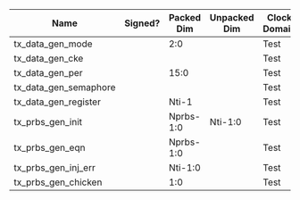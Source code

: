 | Name                       | Signed? | Packed Dim      | Unpacked Dim   | Clock Domain | JTAG Dir | Reset Val                                    |
|----------------------------|---------|-----------------|----------------|--------------|----------|----------------------------------------------|
| tx_data_gen_mode           |         | 2:0             |                | Test         | out      | 0                                            |
| tx_data_gen_cke            |         |                 |                | Test         | out      | 0                                            |
| tx_data_gen_per            |         | 15:0            |                | Test         | out      | 0                                            |
| tx_data_gen_semaphore      |         |                 |                | Test         | out      | 0                                            |
| tx_data_gen_register       |         | Nti-1           |                | Test         | out      | 0                                            | 
| tx_prbs_gen_init           |         | Nprbs-1:0       | Nti-1:0        | Test         | out      | 'h0ffd4066&'h38042b00&'h001fffff&'h39fbfe59&'h1ffd40cc&'h3e055e6a&'h03ff554c&'h3e0aa195&'h1f02aa60&'h31f401f3&'h00000555&'h300bab55&'h1f05559f&'h3f8afe65&'h07ff5566&'h7f8afccf |
| tx_prbs_gen_eqn            |         | Nprbs-1:0       |                | Test         | out      | 'h100002                                     |
| tx_prbs_gen_inj_err        |         | Nti-1:0         |                | Test         | out      | 0                                            |
| tx_prbs_gen_chicken        |         | 1:0             |                | Test         | out      | 'b00                                         |
